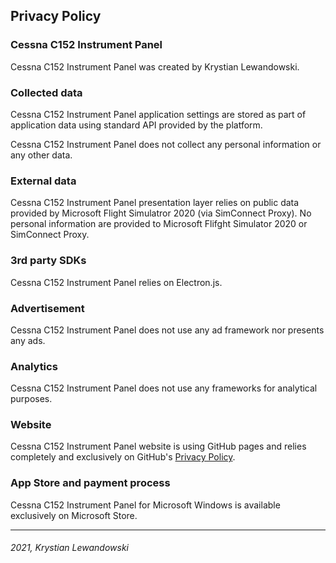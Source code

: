 ## Privacy Policy

### Cessna C152 Instrument Panel

Cessna C152 Instrument Panel was created by Krystian Lewandowski.

### Collected data

Cessna C152 Instrument Panel application settings are stored as part of application data using standard API provided by the platform.

Cessna C152 Instrument Panel does not collect any personal information or any other data.

### External data

Cessna C152 Instrument Panel presentation layer relies on public data provided by Microsoft Flight Simulatror 2020 (via SimConnect Proxy).
No personal information are provided to Microsoft Flifght Simulator 2020 or SimConnect Proxy.

### 3rd party SDKs

Cessna C152 Instrument Panel relies on Electron.js.

### Advertisement

Cessna C152 Instrument Panel does not use any ad framework nor presents any ads.

### Analytics

Cessna C152 Instrument Panel does not use any frameworks for analytical purposes.

### Website

Cessna C152 Instrument Panel website is using GitHub pages and relies completely and exclusively on GitHub's [Privacy Policy](https://github.com/site/privacy).  

### App Store and payment process

Cessna C152 Instrument Panel for Microsoft Windows is available exclusively on Microsoft Store.
  
---
###### 2021, Krystian Lewandowski
